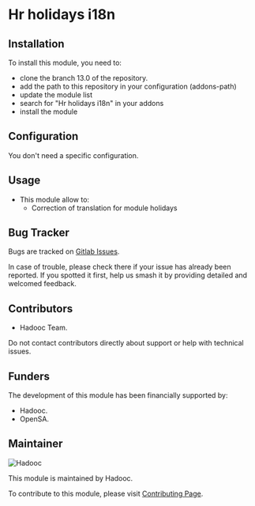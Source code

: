 # Hr holidays i18n

## Installation

To install this module, you need to:

- clone the branch 13.0 of the repository.
- add the path to this repository in your configuration (addons-path)
- update the module list
- search for "Hr holidays i18n" in your addons
- install the module

## Configuration

You don't need a specific configuration.

## Usage

- This module allow to:
  - Correction of translation for module holidays

## Bug Tracker

Bugs are tracked on [Gitlab Issues](https://gitlab.com/hadooc/odoo-sa/hr/issues).

In case of trouble, please check there if your issue has already been reported. If you spotted it first, help us smash
it by providing detailed and welcomed feedback.

## Contributors

- Hadooc Team.

Do not contact contributors directly about support or help with technical issues.

## Funders

The development of this module has been financially supported by:

- Hadooc.
- OpenSA.

## Maintainer

![Hadooc](https://hadooc.com/logo)

This module is maintained by Hadooc.

To contribute to this module, please visit [Contributing Page](https://gitlab.com/hadooc/extra/wikis/Contributing).
